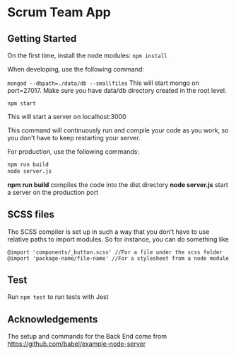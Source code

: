 # Scrum Team App

## Getting Started

On the first time, install the node modules:
`npm install`

When developing, use the following command:

`mongod --dbpath=./data/db --smallfiles`
This will start mongo on port=27017. Make sure you have data/db directory created in the root level.

`npm start`

This will start a server on localhost:3000

This command will continuously run and compile your code as you work, so you don't have to keep restarting your server.

For production, use the following commands:
```bash
npm run build
node server.js
```

**npm run build** compiles the code into the dist directory
**node server.js** start a server on the production port

## SCSS files

The SCSS compiler is set up in such a way that you don't have to use relative paths to import modules. So for instance, you can do something like

```
@import 'components/_button.scss' //For a file under the scss folder
@import 'package-name/file-name' //For a stylesheet from a node module
```

## Test

Run `npm test` to run tests with Jest

## Acknowledgements

The setup and commands for the Back End come from https://github.com/babel/example-node-server
